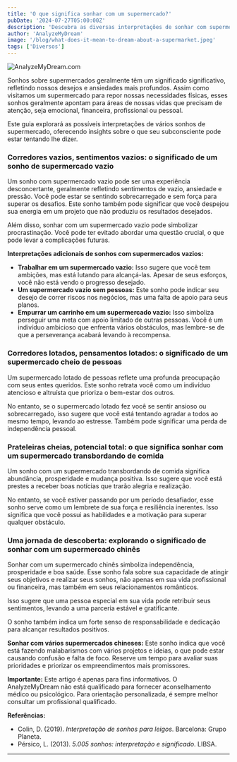 ```yaml
---
title: 'O que significa sonhar com um supermercado?'
pubDate: '2024-07-27T05:00:00Z'
description: 'Descubra as diversas interpretações de sonhar com supermercado, desde deficiências emocionais até a busca pela independência.'
author: 'AnalyzeMyDream'
image: '/blog/what-does-it-mean-to-dream-about-a-supermarket.jpeg'
tags: ['Diversos']
---
```


![AnalyzeMyDream.com](/blog/what-does-it-mean-to-dream-about-a-supermarket.jpeg)


Sonhos sobre supermercados geralmente têm um significado significativo, refletindo nossos desejos e ansiedades mais profundos. Assim como visitamos um supermercado para repor nossas necessidades físicas, esses sonhos geralmente apontam para áreas de nossas vidas que precisam de atenção, seja emocional, financeira, profissional ou pessoal. 

Este guia explorará as possíveis interpretações de vários sonhos de supermercado, oferecendo insights sobre o que seu subconsciente pode estar tentando lhe dizer. 

### Corredores vazios, sentimentos vazios: o significado de um sonho de supermercado vazio

Um sonho com supermercado vazio pode ser uma experiência desconcertante, geralmente refletindo sentimentos de vazio, ansiedade e pressão. Você pode estar se sentindo sobrecarregado e sem força para superar os desafios. Este sonho também pode significar que você despejou sua energia em um projeto que não produziu os resultados desejados. 

Além disso, sonhar com um supermercado vazio pode simbolizar procrastinação. Você pode ter evitado abordar uma questão crucial, o que pode levar a complicações futuras. 

**Interpretações adicionais de sonhos com supermercados vazios:**

- **Trabalhar em um supermercado vazio:** Isso sugere que você tem ambições, mas está lutando para alcançá-las. Apesar de seus esforços, você não está vendo o progresso desejado. 
- **Um supermercado vazio sem pessoas:** Este sonho pode indicar seu desejo de correr riscos nos negócios, mas uma falta de apoio para seus planos.
- **Empurrar um carrinho em um supermercado vazio:** Isso simboliza perseguir uma meta com apoio limitado de outras pessoas. Você é um indivíduo ambicioso que enfrenta vários obstáculos, mas lembre-se de que a perseverança acabará levando à recompensa. 

### Corredores lotados, pensamentos lotados: o significado de um supermercado cheio de pessoas 

Um supermercado lotado de pessoas reflete uma profunda preocupação com seus entes queridos. Este sonho retrata você como um indivíduo atencioso e altruísta que prioriza o bem-estar dos outros. 

No entanto, se o supermercado lotado fez você se sentir ansioso ou sobrecarregado, isso sugere que você está tentando agradar a todos ao mesmo tempo, levando ao estresse. Também pode significar uma perda de independência pessoal. 

### Prateleiras cheias, potencial total: o que significa sonhar com um supermercado transbordando de comida

Um sonho com um supermercado transbordando de comida significa abundância, prosperidade e mudança positiva. Isso sugere que você está prestes a receber boas notícias que trarão alegria e realização. 

No entanto, se você estiver passando por um período desafiador, esse sonho serve como um lembrete de sua força e resiliência inerentes. Isso significa que você possui as habilidades e a motivação para superar qualquer obstáculo. 

### Uma jornada de descoberta: explorando o significado de sonhar com um supermercado chinês

Sonhar com um supermercado chinês simboliza independência, prosperidade e boa saúde. Esse sonho fala sobre sua capacidade de atingir seus objetivos e realizar seus sonhos, não apenas em sua vida profissional ou financeira, mas também em seus relacionamentos românticos. 

Isso sugere que uma pessoa especial em sua vida pode retribuir seus sentimentos, levando a uma parceria estável e gratificante. 

O sonho também indica um forte senso de responsabilidade e dedicação para alcançar resultados positivos. 

**Sonhar com vários supermercados chineses:** Este sonho indica que você está fazendo malabarismos com vários projetos e ideias, o que pode estar causando confusão e falta de foco. Reserve um tempo para avaliar suas prioridades e priorizar os empreendimentos mais promissores. 

**Importante:** Este artigo é apenas para fins informativos. O AnalyzeMyDream não está qualificado para fornecer aconselhamento médico ou psicológico. Para orientação personalizada, é sempre melhor consultar um profissional qualificado. 

**Referências:**

* Colin, D. (2019). *Interpretação de sonhos para leigos*. Barcelona: Grupo Planeta.
* Pérsico, L. (2013). *5.005 sonhos: interpretação e significado*. LIBSA.

---